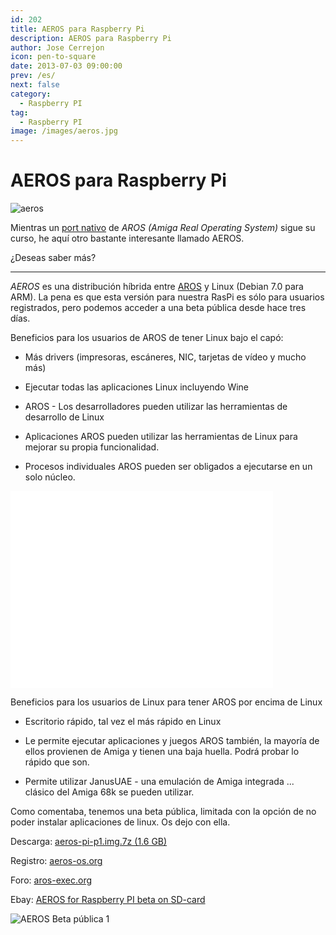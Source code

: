 ```yaml
---
id: 202
title: AEROS para Raspberry Pi
description: AEROS para Raspberry Pi
author: Jose Cerrejon
icon: pen-to-square
date: 2013-07-03 09:00:00
prev: /es/
next: false
category:
  - Raspberry PI
tag:
  - Raspberry PI
image: /images/aeros.jpg
---
```


# AEROS para Raspberry Pi

![aeros](/images/aeros.jpg)

Mientras un [port nativo](http://aros-exec.org/modules/newbb/viewtopic.php?viewmode=flat&type=&topic_id=7720&forum=2) de *AROS (Amiga Real Operating System)* sigue su curso, he aquí otro bastante interesante llamado AEROS.

¿Deseas saber más?

- - -
*AEROS* es una distribución híbrida entre [AROS](http://www.aros.org/) y Linux (Debian 7.0 para ARM). La pena es que esta versión para nuestra RasPi es sólo para usuarios registrados, pero podemos acceder a una beta pública desde hace tres días.

Beneficios para los usuarios de AROS de tener Linux bajo el capó:

* Más drivers (impresoras, escáneres, NIC, tarjetas de vídeo y mucho más)

* Ejecutar todas las aplicaciones Linux incluyendo Wine

* AROS - Los desarrolladores pueden utilizar las herramientas de desarrollo de Linux

* Aplicaciones AROS pueden utilizar las herramientas de Linux para mejorar su propia funcionalidad.

* Procesos individuales AROS pueden ser obligados a ejecutarse en un solo núcleo.

<iframe width="420" height="315" src="//www.youtube.com/embed/Ovapju44ABU" frameborder="0" allowfullscreen></iframe>

Beneficios para los usuarios de Linux para tener AROS por encima de Linux

* Escritorio rápido, tal vez el más rápido en Linux

* Le permite ejecutar aplicaciones y juegos AROS también, la mayoría de ellos provienen de Amiga y tienen una baja huella. Podrá probar lo rápido que son.

* Permite utilizar JanusUAE - una emulación de Amiga integrada ... clásico del Amiga 68k se pueden utilizar.

Como comentaba, tenemos una beta pública, limitada con la opción de no poder instalar aplicaciones de linux. Os dejo con ella.

Descarga: [aeros-pi-p1.img.7z (1.6 GB)](http://aeros-os.org/aeros-pi-p1.img.7z)

Registro: [aeros-os.org](http://www.aeros-os.org/styled-11/index.html)

Foro: [aros-exec.org](http://aros-exec.org/modules/newbb/viewtopic.php?topic_id=8278&forum=4&post_id=82449#forumpost82449)

Ebay: [AEROS for Raspberry PI beta on SD-card](http://www.ebay.de/itm/151068032427?ssPageName=STRK:MESOX:IT&_trksid=p3984.m1561.l2649)

![AEROS Beta pública 1](/images/2013/07/aeros_shot.jpg "AEROS Beta pública 1")